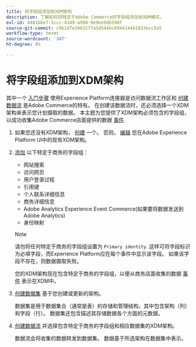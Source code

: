 ```yaml
---
title: 将字段组添加到XDM架构
description: 了解如何将特定于Adobe Commerce的字段组添加到XDM模式。
exl-id: 4401bbe7-1ccc-4349-a998-9e9ee9db590f
source-git-commit: c9b1d7e34632f7a54544bc6944144b1833ecc5a5
workflow-type: tm+mt
source-wordcount: '347'
ht-degree: 0%

---
```


# 将字段组添加到XDM架构

其中一个 [入门步骤](overview.md#onboarding-steps) 使用Experience Platform连接器是访问数据流工作区和 [创建数据流](https://experienceleague.adobe.com/docs/experience-platform/edge/datastreams/overview.html) 是Adobe Commerce的特有。 在创建该数据流时，还必须选择一个XDM架构来表示您计划摄取的数据。 本主题为您提供了XDM架构必须包含的字段组，以成功收集Adobe Commerce店面提供的数据 [事件](events.md).

1. 如果您还没有XDM架构， [创建](https://experienceleague.adobe.com/docs/experience-platform/xdm/ui/resources/schemas.html#create) 一个。 否则， [编辑](https://experienceleague.adobe.com/docs/experience-platform/xdm/ui/resources/schemas.html#edit) 您在Adobe Experience Platform UI中的现有XDM架构。

1. [添加](https://experienceleague.adobe.com/docs/experience-platform/xdm/ui/resources/schemas.html#add-field-groups) 以下特定于商务的字段组：

   - 网站搜索
   - 访问网页
   - 用户登录过程
   - 引用键
   - 个人联系详细信息
   - 商务详细信息
   - Adobe Analytics Experience Event Commerce(如果要将数据发送到Adobe Analytics)
   - 身份映射

   >[!NOTE]
   >
   > 请勿将任何特定于商务的字段组设置为 `Primary identity`. 这样可将字段标识为必填字段，而Experience Platform应在每个事件中显示该字段。 如果该字段不存在，则数据摄取失败。

   您的XDM架构现在包含特定于商务的字段组，以便从商务店面收集的数据 [事件](events.md) 表示在XDM中。

1. [创建数据集](https://experienceleague.adobe.com/docs/platform-learn/implement-mobile-sdk/experience-cloud/platform.html#create-a-dataset) 基于您创建或更新的架构。

   数据集是用于数据集合（通常是表）的存储和管理结构，其中包含架构（列）和字段（行）。 数据集还包含描述其存储数据各个方面的元数据。

1. [创建数据流](https://experienceleague.adobe.com/docs/experience-platform/edge/datastreams/overview.html) 并选择包含特定于商务的字段组和相应数据集的XDM架构。

   数据流会将收集的数据转发到数据集。 数据基于所选架构在数据集中表示。
